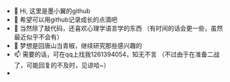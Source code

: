 - 👋 Hi, 这里是墨小翼的github
- 🙈 希望可以用github记录成长的点滴吧
- 👀 当然除了敲代码，还喜欢心理学语言学的东西
    （有时间的话会更一些，虽然最近似乎不会有）
- 🌱 梦想是回唐山当青椒，继续研究那些感兴趣的
- 📫 需要的话，可在qq上找我1261394054，知无不言
    （不过由于在准备二战了，可能回复的不及时，见谅哈~）
- 
<!---
moxiaoyiya/moxiaoyiya is a ✨ special ✨ repository because its `README.md` (this file) appears on your GitHub profile.
You can click the Preview link to take a look at your changes.
--->
